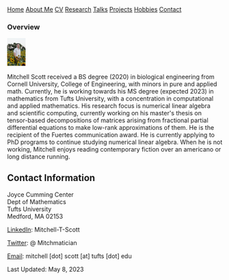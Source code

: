 <html lang="en-US">
<head>
<style>
th, td {
  border-style: none;

body {
  margin: 0;
  font-family: Arial, Helvetica, sans-serif;
}

.topnav {
  overflow: hidden;
  background-color: #333;
}

.topnav a {
  float: left;
  color: #f2f2f2;
  display:block;
  text-align: center;
  padding: 280px 320px;
	text-decoration:none;
  font-size: 20px;
}

.topnav a:hover {
  background-color: #ddd;
  color: black;
}

.topnav a.active {
  background-color: #04AA6D;
  color: white;
}

</style>
</head>
<body>
  
  
 <div class= "topnav">
    <a id="home" class="active left"  href="mtscott.github.io/index.md">Home</a>
  <a href="/about.html">About Me</a>
  <a href="/vita.html">CV</a>
   <a href="/research.html">Research</a>
  <a href="/talks.html">Talks</a>
   <a href="/projects.html">Projects</a>
  <a href="/hobbies.html">Hobbies</a>
   <a href="/contact.html">Contact</a>
 </div>

  <section>
  
  <article>
    <h1>Overview</h1>
<img src="ProfessionalHeadshot.jpg" alt="Headshot" style="width:43.2px;height:64.8px;" style="text-align:center;">
<p>Mitchell Scott received a BS degree (2020) in biological engineering from Cornell University, College of Engineering, with minors in pure and applied math. Currently, he is working towards his MS degree (expected 2023) in mathematics from Tufts University, with a concentration in computational and applied mathematics. His research focus is numerical linear algebra and scientific computing, currently working on his master's thesis on tensor-based decompositions of matrices arising from fractional partial differential equations to make low-rank approximations of them. He is the recipient of the Fuertes communication award. He is currently applying to PhD programs to continue studying numerical linear algebra. When he is not working, Mitchell enjoys reading contemporary fiction over an americano or long distance running. </p>
  </article>
<article>
<h2>Contact Information</h2>
    <p> Joyce Cumming Center<br>
        Dept of Mathematics<br>
        Tufts University<br>
      Medford, MA 02153</p>
    <p> <a href="https://www.linkedin.com/in/mitchell-t-scott/" target="_blank"> LinkedIn</a>: Mitchell-T-Scott
    </p>
    <p> <a href="https://twitter.com/mitchmatician" target="_blank"> Twitter</a>: @ Mitchmatician
    </p>
    <p> <a href="mailto:mitchell.scott@tufts.edu">Email</a>: mitchell [dot] scott [at] tufts [dot] edu
    </p>
  </article>
</section>

<footer>
  Last Updated: May 8, 2023
</footer>

</body>
</html>

